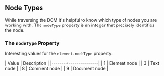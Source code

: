 ## Node Types

<div class="notes">

While traversing the DOM it's helpful to know which type of nodes you
are working with.  The `nodeType` property is an integer that
precisely identifies the node.

</div>

### The `nodeType` Property

Interesting values for the `element.nodeType` property:

| Value | Description   |
|-------+---------------|
|     1 | Element node  |
|     3 | Text node     |
|     8 | Comment node  |
|     9 | Document node |
